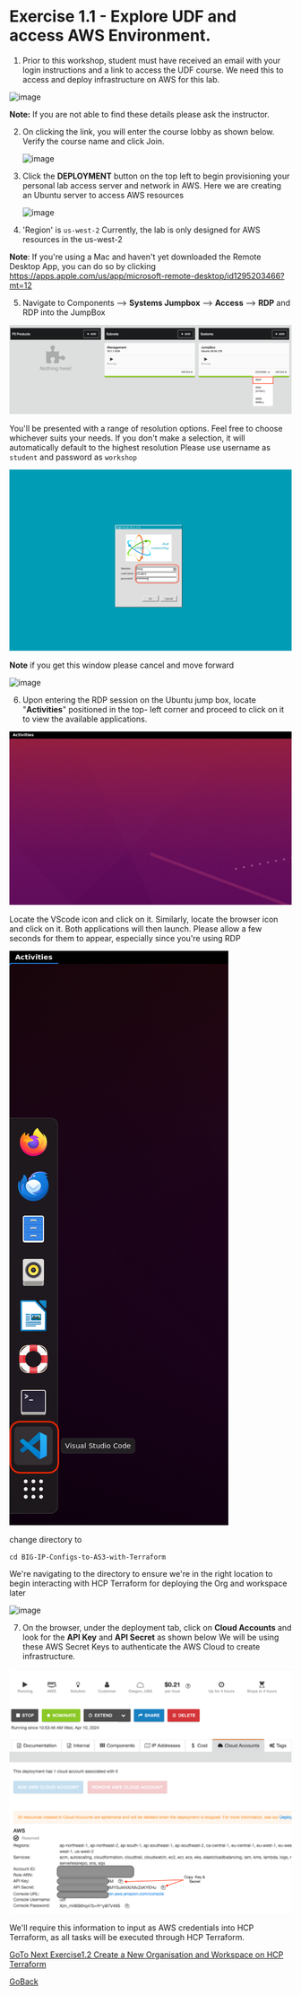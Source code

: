 # Exercise 1.1 - Explore UDF and access AWS Environment.


1. Prior to this workshop, student must have received an email with your login instructions and a link to access the UDF course. We need this to access and deploy  infrastructure on AWS for this lab. 

  ![image](https://github.com/f5businessdevelopment/bigipworkshop/assets/13858248/290cc6c1-67e9-4c10-a097-aad0a3cb78ef)

   
   **Note:** If you are not able to find these details please ask the instructor.
   
2. On clicking the link, you will enter the course lobby as shown below. Verify the course name  and click Join.

   ![image](https://github.com/f5businessdevelopment/bigipworkshop/assets/13858248/bd23d537-ea57-4fd8-8786-3d550d9922ce)

   
3. Click the __DEPLOYMENT__ button on the top left to begin provisioning your personal lab access server and network in AWS. Here we are creating an Ubuntu server to access  AWS resources

   ![image](https://github.com/f5businessdevelopment/bigipworkshop/assets/13858248/49df6787-1c1d-41bc-b516-a5091540edb7)


4. 'Region' is ``` us-west-2 ``` Currently, the lab is only designed for AWS resources in the us-west-2

__Note__: If you're using a Mac and haven't yet downloaded the Remote Desktop App, you can do so by clicking
  https://apps.apple.com/us/app/microsoft-remote-desktop/id1295203466?mt=12
   
5. Navigate to Components -->  __Systems Jumpbox__ --> __Access__ --> __RDP__ and RDP into the JumpBox

![alt text](../images/RDP_Jumpbox.png)

   
  You'll be presented with a range of resolution options. Feel free to choose whichever suits your 
  needs. If you don't make a selection, it will automatically default to the highest resolution
  Please use username as ```student``` and password as ```workshop```
  
   ![alt text](../images/login.png)

   __Note__ if you get this window please cancel and move forward

   ![image](https://github.com/f5businessdevelopment/bigipworkshop/assets/13858248/c8f218c5-ffd3-45ad-a778-fe10a2766159)


    
6. Upon entering the RDP session on the Ubuntu jump box, locate "__Activities__" positioned in the top- 
left corner and proceed to click on it to view the available applications.

![alt text](../images/activities.png)

  Locate the VScode icon and click on it. Similarly, locate the browser icon and click on it. Both 
  applications will then launch. Please allow a few seconds for them to appear, especially since 
  you're using RDP
  
   ![alt text](../images/vscode.png)

   change directory to
   ```
   cd BIG-IP-Configs-to-AS3-with-Terraform

   ```
   We're navigating to the directory to ensure we're in the right location to begin interacting 
   with HCP Terraform for deploying the Org and workspace later

   ![image](https://github.com/f5businessdevelopment/bigipworkshop/assets/13858248/d2d587e7-fc2c-4937-b101-96aef292656e)



7. On the browser, under the deployment tab, click on **Cloud Accounts** and look for the **API Key** and **API Secret** as shown below
We will be using these AWS Secret Keys to authenticate the AWS Cloud to create infrastructure.

  ![alt text](../images/console.png)

   We'll require this information to input as AWS credentials into HCP Terraform, as all tasks will 
   be executed through HCP Terraform.

[GoTo Next Exercise1.2 Create a New Organisation and Workspace on HCP Terraform](ex2.md)

[GoBack](../README.md)

